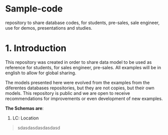 # Sample-code
repository to share database codes, for students, pre-sales, sale engineer, use for demos, presentations and studies.

# 1. Introduction

This repository was created in order to share data model to be used as reference for students, for sales engineer, pre-sales. All examples will be in english to allow for global sharing.

The models presented here were evolved from the examples from the diferentes databases repositories, but they are not copies, but their own models. This repository is public and we are open to receive recommendations for improvements or even development of new examples.


**The Schemas are**: 

  1. LC: Location

> sdasdasdasdasdasd
